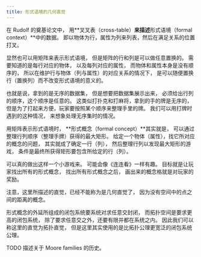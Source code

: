 ```yaml
---
title: 形式语境的几何直觉
---
```


在 Rudolf 的奠基论文中，
用**叉叉表（cross-table）**来描述**形式语境（formal context）**中的数据。
即以物体为行，属性为列来列表，然后在满足关系的位置打叉。

显然也可以用矩阵来表示形式语境，
但是矩阵的行和列是可以做任意置换的。
需要知道的是每行对应的物体，
以及每列对应的属性，
而物体和属性本身是没有顺序的，
所以在维护行与物体（列与属性）的对应关系的情况下，
是可以随便置换行（置换列）而不改变形式语境的意义的。

也就是说，拿到的是无序的数据集，
但是想要把数据集展示出来，
必须给出行列的顺序，这个顺序是任意的。
这类似打扑克和打麻将，拿到的手的牌是无序的，
但是为了打起来方便，玩家要按照某个顺序来整理手里的牌。
我们可以用打牌时遇到的这种情况，
来想象处理无序集时的情况。

用矩阵表示形式语境时，
**形式概念（formal concept）**其实就是，
可以通过整理行列顺序（整理手牌）获得的最大矩形。
给定一个物体（属性），找它所对应的概念的问题，
其实就成了确定一行（列），
然后整理行列以发现最大矩形的游戏，
条件是最终所获得矩形要包含所给定的行（列）。

可以真的做出这样一个小游戏来。
可能会像《连连看》一样有趣。
目标就是让玩家找出所有的形式概念，
找出所有形式概念之后，
画出来的概念格就是对玩家的奖励。

注意，这里所描述的直觉，已经不能称为是几何直觉了，
因为没有空间中的点之间的距离的概念。

形式概念的外延所组成的闭包系统要系统对求任意交封闭，
而拓扑空间是要求更高的闭包系统，
除了要求任意交之外，还要有限并都在系统之内。
因此我们可以称这里的直觉为拓扑直觉，
但是这里其实使用的是比拓扑公理更宽泛的闭包系统公理。

TODO 描述关于 Moore families 的历史。
